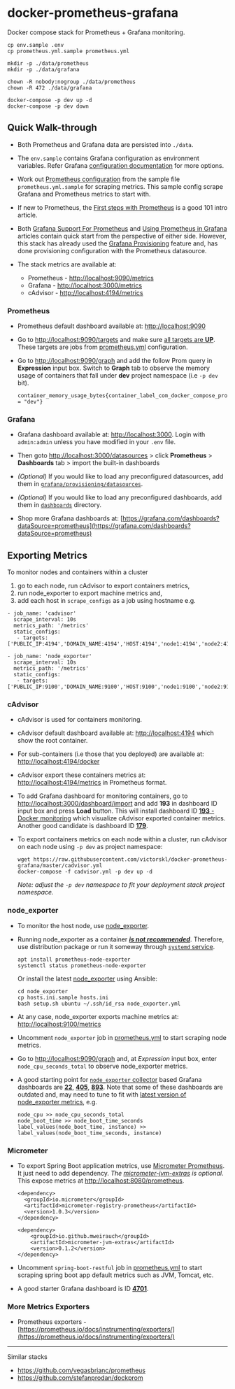 # docker-prometheus-grafana

Docker compose stack for Prometheus + Grafana monitoring.

```
cp env.sample .env
cp prometheus.yml.sample prometheus.yml

mkdir -p ./data/prometheus
mkdir -p ./data/grafana

chown -R nobody:nogroup ./data/prometheus
chown -R 472 ./data/grafana

docker-compose -p dev up -d
docker-compose -p dev down
```


## Quick Walk-through

- Both Prometheus and Grafana data are persisted into `./data`.

- The `env.sample` contains Grafana configuration as environment variables. Refer Grafana [configuration documentation](http://docs.grafana.org/installation/configuration/) for more options.

- Work out [Prometheus configuration](https://prometheus.io/docs/prometheus/latest/configuration/configuration/) from the sample file `prometheus.yml.sample` for scraping metrics. This sample config scrape Grafana and Prometheus metrics to start with. 

- If new to Prometheus, the [First steps with Prometheus](https://prometheus.io/docs/introduction/first_steps/) is a good 101 intro article.

- Both [Grafana Support For Prometheus](https://prometheus.io/docs/visualization/grafana/) and [Using Prometheus in Grafana](http://docs.grafana.org/features/datasources/prometheus/) articles contain quick start from the perspective of either side. However, this stack has already used the [Grafana Provisioning](http://docs.grafana.org/administration/provisioning/) feature and, has done provisioning configuration with the Prometheus datasource.


- The stack metrics are available at:
  - Prometheus - [http://localhost:9090/metrics](http://localhost:9090/metrics)
  - Grafana - [http://localhost:3000/metrics](http://localhost:3000/metrics)
  - cAdvisor - [http://localhost:4194/metrics](http://localhost:4194/metrics)

### Prometheus

- Prometheus default dashboard available at: [http://localhost:9090](http://localhost:9090)

- Go to [http://localhost:9090/targets](http://localhost:9090/targets) and make sure [all targets are __UP__](assets/prometheus_targets.png). These targets are jobs from [prometheus.yml](prometheus.yml.sample) configuration.

- Go to [http://localhost:9090/graph](http://localhost:9090/graph) and add the follow Prom query in __Expression__ input box. Switch to __Graph__ tab to observe the memory usage of containers that fall under __dev__ project namespace (i.e `-p dev` bit).

  ```
  container_memory_usage_bytes{container_label_com_docker_compose_project = "dev"}
  ```

### Grafana

- Grafana dashboard available at: [http://localhost:3000](http://localhost:3000). Login with `admin:admin` unless you have modified in your `.env` file.

- Then goto [http://localhost:3000/datasources](http://localhost:3000/datasources) > click __Prometheus__ > __Dashboards__ tab > import the built-in dashboards

- _(Optional)_ If you would like to load any preconfigured datasources, add them in [`grafana/provisioning/datasources`](grafana/provisioning/datasources).

- _(Optional)_ If you would like to load any preconfigured dashboards, add them in [`dashboards`](dashboards) directory.

- Shop more Grafana dashboards at: [https://grafana.com/dashboards?dataSource=prometheus](https://grafana.com/dashboards?dataSource=prometheus)


## Exporting Metrics

To monitor nodes and containers within a cluster
 1. go to each node, run cAdvisor to export containers metrics,
 2. run node_exporter to export machine metrics and, 
 3. add each host in `scrape_configs` as a job using hostname e.g.
  
  ```
  - job_name: 'cadvisor'
    scrape_interval: 10s
    metrics_path: '/metrics'
    static_configs:
     - targets: ['PUBLIC_IP:4194','DOMAIN_NAME:4194','HOST:4194','node1:4194','node2:4194']

  - job_name: 'node_exporter'
    scrape_interval: 10s
    metrics_path: '/metrics'
    static_configs:
     - targets: ['PUBLIC_IP:9100','DOMAIN_NAME:9100','HOST:9100','node1:9100','node2:9100']
  ```

### cAdvisor

- cAdvisor is used for containers monitoring.

- cAdvisor default dashboard available at: [http://localhost:4194](http://localhost:4194) which show the root container.

- For sub-containers (i.e those that you deployed) are available at: [http://localhost:4194/docker](http://localhost:4194/docker)

- cAdvisor export these containers metrics at: [http://localhost:4194/metrics](http://localhost:4194/metrics) in Prometheus format.

- To add Grafana dashboard for monitoring containers, go to [http://localhost:3000/dashboard/import](http://localhost:3000/dashboard/import) and add __193__ in dashboard ID input box and press __Load__ button. This will install dashboard ID [__193__ - Docker monitoring](https://grafana.com/dashboards/193) which visualize cAdvisor exported container metrics. Another good candidate is dashboard ID [__179__](https://grafana.com/dashboards/179).

- To export containers metrics on each node within a cluster, run cAdvisor on each node using `-p dev` as project namespace:
  ```
  wget https://raw.githubusercontent.com/victorskl/docker-prometheus-grafana/master/cadvisor.yml
  docker-compose -f cadvisor.yml -p dev up -d
  ```
  _Note: adjust the `-p dev` namespace to fit your deployment  stack project namespace._

### node_exporter

- To monitor the host node, use [node_exporter](https://github.com/prometheus/node_exporter).
 
- Running node_exporter as a container [___is not recommended___](https://github.com/prometheus/node_exporter#using-docker). Therefore, use distribution package or run it someway through [`systemd` service](https://github.com/prometheus/node_exporter/tree/master/examples).
  ```
  apt install prometheus-node-exporter
  systemctl status prometheus-node-exporter
  ```
  Or install the latest [node_exporter](node_exporter) using Ansible:
  ```
  cd node_exporter
  cp hosts.ini.sample hosts.ini
  bash setup.sh ubuntu ~/.ssh/id_rsa node_exporter.yml
  ```

- At any case, node_exporter exports machine metrics at: [http://localhost:9100/metrics](http://localhost:9100/metrics)

- Uncomment `node_exporter` job in [prometheus.yml](prometheus.yml.sample) to start scraping node metrics.

- Go to [http://localhost:9090/graph](http://localhost:9090/graph) and, at _Expression_ input box, enter `node_cpu_seconds_total` to observe node_exporter metrics.

- A good starting point for [`node_exporter` collector](https://grafana.com/dashboards?collector=nodeExporter) based Grafana dashboards are [__22__](https://grafana.com/dashboards/22), [__405__](https://grafana.com/dashboards/405), [__893__](https://grafana.com/dashboards/893). Note that some of these dashboards are outdated and, may need to tune to fit with [latest version of node_exporter metrics](https://github.com/prometheus/node_exporter/releases/tag/v0.16.0), e.g. 

  ```
  node_cpu >> node_cpu_seconds_total
  node_boot_time >> node_boot_time_seconds
  label_values(node_boot_time, instance) >> label_values(node_boot_time_seconds, instance)
  ```

### Micrometer

- To export Spring Boot application metrics, use [Micrometer Prometheus](http://micrometer.io/docs/registry/prometheus). It just need to add dependency. _The [micrometer-jvm-extras](https://github.com/mweirauch/micrometer-jvm-extras) is optional_. This expose metrics at [http://localhost:8080/prometheus](http://localhost:8080/prometheus).

  ```
  <dependency>
    <groupId>io.micrometer</groupId>
    <artifactId>micrometer-registry-prometheus</artifactId>
    <version>1.0.3</version>
  </dependency>
  
  <dependency>
      <groupId>io.github.mweirauch</groupId>
      <artifactId>micrometer-jvm-extras</artifactId>
      <version>0.1.2</version>
  </dependency>
  ```

- Uncomment `spring-boot-restful` job in [prometheus.yml](prometheus.yml.sample) to start scraping spring boot app default metrics such as JVM, Tomcat, etc.

- A good starter Grafana dashboard is ID [__4701__](https://grafana.com/dashboards/4701).

### More Metrics Exporters

- Prometheus exporters - [https://prometheus.io/docs/instrumenting/exporters/](https://prometheus.io/docs/instrumenting/exporters/)


---

Similar stacks

- https://github.com/vegasbrianc/prometheus
- https://github.com/stefanprodan/dockprom

